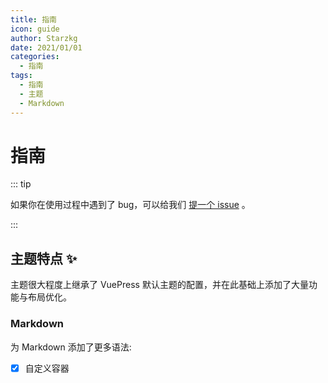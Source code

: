 ```yaml
---
title: 指南
icon: guide
author: Starzkg
date: 2021/01/01
categories:
  - 指南
tags:
  - 指南
  - 主题
  - Markdown
---
```

# 指南

::: tip

如果你在使用过程中遇到了 bug，可以给我们 [提一个 issue](https://github.com/vuepress-star/vuepress-theme-star/issues) 。

:::

## 主题特点 ✨

主题很大程度上继承了 VuePress 默认主题的配置，并在此基础上添加了大量功能与布局优化。

<!-- more -->

### Markdown
为 Markdown 添加了更多语法:
- [x] 自定义容器
